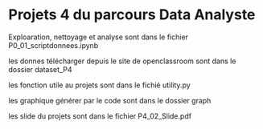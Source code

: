 # Projets 4 du parcours Data Analyste

Exploaration, nettoyage et analyse sont dans le fichier P0_01_scriptdonnees.ipynb

les donnes télécharger depuis le site de openclassroom sont dans le dossier dataset_P4

les fonction utile au projets sont dans le fichié utility.py

les graphique générer par le code sont dans le dossier graph

les slide du projets sont dans le fichier P4_02_Slide.pdf
